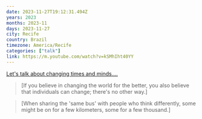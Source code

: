 ```yaml
---
date: 2023-11-27T19:12:31.494Z
years: 2023
months: 2023-11
days: 2023-11-27
city: Recife
country: Brazil
timezone: America/Recife
categories: ["talk"]
link: https://m.youtube.com/watch?v=kSMhIht40YY
---
```

[Let's talk about changing times and minds....](https://m.youtube.com/watch?v=kSMhIht40YY)

> [If you believe in changing the world for the better, you also believe that individuals can change; there's no other way.]

> [When sharing the 'same bus' with people who think differently, some might be on for a few kilometers, some for a few thousand.]
